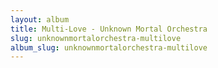```yaml
---
layout: album
title: Multi-Love - Unknown Mortal Orchestra
slug: unknownmortalorchestra-multilove
album_slug: unknownmortalorchestra-multilove
---
```

